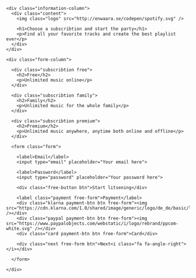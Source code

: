 
<!DOCTYPE html>
<html>
<head>
	<meta charset="utf-8">
	<meta name="viewport" content="width=device-width, initial-scale=1">
	<title></title>
	<link rel="stylesheet" type="text/css" href="C:\Users\CRC\Documents\thallysonCurso\projetofinal\teste.css">	
</head>
<body>
	<script src="C:\Users\CRC\Documents\thallysonCurso\projetofinal\testeJS.js"></script>
<div id="wrapper">
  <div id="container">

    <div class="information-column">
      <div class="content">
        <img class="logo" src="http://enwaara.se/codepen/spotify.svg" />

        <h1>Choose a subscribtion and start the party</h1>
        <p>Find all your favorite tracks and create the best playlist ever</p>
      </div>
    </div>

    <div class="form-column">

      <div class="subscribtion free">
        <h2>Free</h2>
        <p>Unlimited music online</p>
      </div>

      <div class="subscribtion family">
        <h2>Family</h2>
        <p>Unlimited music for the whole family</p>
      </div>

      <div class="subscribtion premium">
        <h2>Premium</h2>
        <p>Unlimited music anywhere, anytime both online and offline</p>
      </div>

      <form class="form">

        <label>Email</label>
        <input type="email" placeholder="Your email here">

        <label>Password</label>
        <input type="password" placeholder="Your password here">

        <div class="free-button btn">Start litsening</div>

        <label class="payment free-form">Payment</label>
        <div class="klarna payment-btn btn free-form"><img src="https://cdn.klarna.com/1.0/shared/image/generic/logo/de_de/basic/logo_white.png" /></div>
        <div class="paypal payment-btn btn free-form"><img src="https://www.paypalobjects.com/webstatic/i/logo/rebrand/ppcom-white.svg" /></div>
        <div class="card payment-btn btn free-form">Card</div>

        <div class="next free-form btn">Next<i class="fa fa-angle-right"></i></div>

      </form>

    </div>

  </div>
</div></body>

</html>
